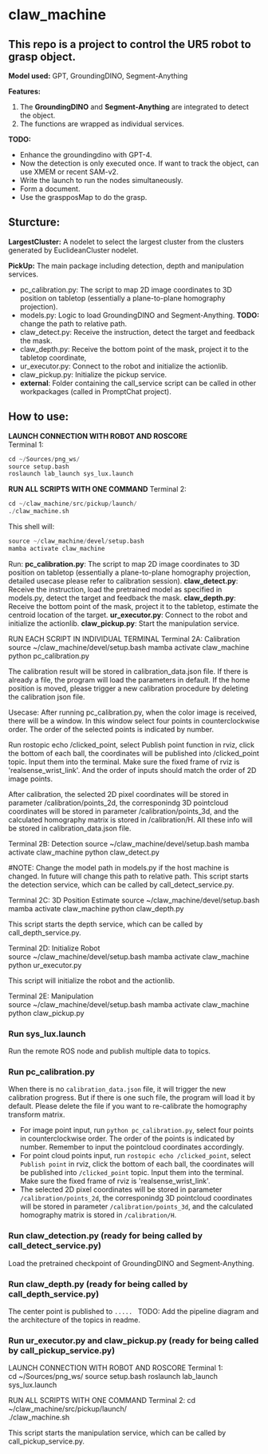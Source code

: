 # claw_machine 

## This repo is a project to control the UR5 robot to grasp object. 
**Model used:** 
GPT, GroundingDINO, Segment-Anything

**Features:** 
1. The **GroundingDINO** and **Segment-Anything** are integrated to detect the object.
2. The functions are wrapped as individual services. 

**TODO:**
- Enhance the groundingdino with GPT-4.
- Now the detection is only executed once. If want to track the object, can use XMEM or recent SAM-v2.
- Write the launch to run the nodes simultaneously.
- Form a document.
- Use the graspposMap to do the grasp.


## Sturcture:

**LargestCluster:** A nodelet to select the largest cluster from the clusters generated by EuclideanCluster nodelet.

**PickUp:** The main package including detection, depth and manipulation services.
- pc_calibration.py: The script to map 2D image coordinates to 3D position on tabletop (essentially a plane-to-plane homography projection).
- models.py: Logic to load GroundingDINO and Segment-Anything. **TODO:** change the path to relative path.
- claw_detect.py: Receive the instruction, detect the target and feedback the mask.
- claw_depth.py: Receive the bottom point of the mask, project it to the tabletop coordinate, 
- ur_executor.py: Connect to the robot and initialize the actionlib.
- claw_pickup.py: Initialize the pickup service.
- **external**: Folder containing the call_service script can be called in other workpackages (called in PromptChat project).


## How to use:
**LAUNCH CONNECTION WITH ROBOT AND ROSCORE**\
Terminal 1:
```python
cd ~/Sources/png_ws/
source setup.bash
roslaunch lab_launch sys_lux.launch
```

**RUN ALL SCRIPTS WITH ONE COMMAND**
Terminal 2:
```python
cd ~/claw_machine/src/pickup/launch/    
./claw_machine.sh
```
This shell will:
```python
source ~/claw_machine/devel/setup.bash
mamba activate claw_machine
```
Run:
**pc_calibration.py**: The script to map 2D image coordinates to 3D position on tabletop (essentially a plane-to-plane homography projection, detailed usecase please refer to calibration session). 
**claw_detect.py**: Receive the instruction, load the pretrained model as specified in models.py, detect the target and feedback the mask. 
**claw_depth.py**: Receive the bottom point of the mask, project it to the tabletop, estimate the centroid location of the target. 
**ur_executor.py**: Connect to the robot and initialize the actionlib. 
**claw_pickup.py**: Start the manipulation service.

RUN EACH SCRIPT IN INDIVIDUAL TERMINAL
Terminal 2A: Calibration  
source ~/claw_machine/devel/setup.bash
mamba activate claw_machine
python pc_calibration.py

The calibration result will be stored in calibration_data.json file. If there is already a file, the program will load the parameters in default. If the home position is moved, please trigger a new calibration procedure by deleting the calibration json file.

Usecase:
After running pc_calibration.py, when the color image is received, there will be a window. In this window select four points in counterclockwise order. The order of the selected points is indicated by number. 

Run rostopic echo /clicked_point, select Publish point function in rviz, click the bottom of each ball, the coordinates will be published into /clicked_point topic. Input them into the terminal. Make sure the fixed frame of rviz is 'realsense_wrist_link'. And the order of inputs should match the order of 2D image points.

After calibration, the selected 2D pixel coordinates will be stored in parameter /calibration/points_2d, the corresponindg 3D pointcloud coordinates will be stored in parameter /calibration/points_3d, and the calculated homography matrix is stored in /calibration/H. All these info will be stored in calibration_data.json file.

Terminal 2B:  Detection
source ~/claw_machine/devel/setup.bash
mamba activate claw_machine
python claw_detect.py

#NOTE: Change the model path in models.py if the host machine is changed. In future will change this path to relative path.
This script starts the detection service, which can be called by call_detect_service.py.

Terminal 2C: 3D Position Estimate
source ~/claw_machine/devel/setup.bash
mamba activate claw_machine
python claw_depth.py

This script starts the depth service, which can be called by call_depth_service.py.

Terminal 2D: Initialize Robot     
source ~/claw_machine/devel/setup.bash
mamba activate claw_machine
python ur_executor.py

This script will initialize the robot and the actionlib.

Terminal 2E: Manipulation     
source ~/claw_machine/devel/setup.bash
mamba activate claw_machine
python claw_pickup.py
### Run sys_lux.launch
Run the remote ROS node and publish multiple data to topics.
### Run pc_calibration.py

When there is no `calibration_data.json` file, it will trigger the new calibration progress. But if there is one such file, the program will load it by default. Please delete the file if you want to re-calibrate the homography transform matrix.

 - For image point input, run `python pc_calibration.py`, select four points in counterclockwise order. The order of the points is indicated by number. Remember to input the pointcloud coordinates accordingly.
 - For point cloud points input, run `rostopic echo /clicked_point`, select `Publish point` in rviz, click the bottom of each ball, the coordinates will be published into `/clicked_point` topic. Input them into the terminal. Make sure the fixed frame of rviz is 'realsense_wrist_link'.
 - The selected 2D pixel coordinates will be stored in parameter `/calibration/points_2d`, the corresponindg 3D pointcloud coordinates will be stored in parameter `/calibration/points_3d`, and the calculated homography matrix is stored in `/calibration/H`.
### Run claw_detection.py (ready for being called by call_detect_service.py)
Load the pretrained checkpoint of GroundingDINO and Segment-Anything.

### Run claw_depth.py (ready for being called by call_depth_service.py)
The center point is published to `..... ` TODO: Add the pipeline diagram and the architecture of the topics in readme.

### Run ur_executor.py and claw_pickup.py (ready for being called by call_pickup_service.py)


LAUNCH CONNECTION WITH ROBOT AND ROSCORE
Terminal 1:    
cd ~/Sources/png_ws/
source setup.bash
roslaunch lab_launch sys_lux.launch

RUN ALL SCRIPTS WITH ONE COMMAND
Terminal 2:
cd ~/claw_machine/src/pickup/launch/    
./claw_machine.sh


This script starts the manipulation service, which can be called by call_pickup_service.py.

